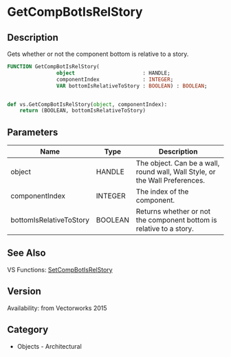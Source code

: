 # GetCompBotIsRelStory

## Description
Gets whether or not the component bottom is relative to a story.

```pascal
FUNCTION GetCompBotIsRelStory(
				object                      : HANDLE;
				componentIndex              : INTEGER;
				VAR bottomIsRelativeToStory : BOOLEAN) : BOOLEAN;
```

```python

def vs.GetCompBotIsRelStory(object, componentIndex):
    return (BOOLEAN, bottomIsRelativeToStory)
```

## Parameters
|Name|Type|Description|
|---|---|---|
|object|HANDLE|The object. Can be a wall, round wall, Wall Style, or the Wall Preferences.|
|componentIndex|INTEGER|The index of the component.|
|bottomIsRelativeToStory|BOOLEAN|Returns whether or not the component bottom is relative to a story.|

## See Also
VS Functions:
[SetCompBotIsRelStory](SetCompBotIsRelStory.md)

## Version
Availability: from Vectorworks 2015
## Category
* Objects - Architectural

